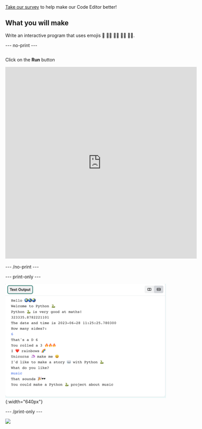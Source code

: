 <div class="c-survey-banner" style="width:100%">
  <a class="c-survey-banner__link" href="https://form.raspberrypi.org/f/code-editor-feedback" target="_blank">Take our survey</a> to help make our Code Editor better!
</div>

## What you will make

Write an interactive program that uses emojis 🙌 🙌🏼 🙌🏽 🙌🏾 🙌🏿.

--- no-print ---

<div style="display: flex; flex-wrap: wrap">
<div style="flex-basis: 175px; flex-grow: 1">  

Click on the **Run** button 

<iframe src="https://editor.raspberrypi.org/en/embed/viewer/hello-world-solution" width="600" height="600" frameborder="0" marginwidth="0" marginheight="0" allowfullscreen>
</iframe>
</div>
</div>

--- /no-print ---

--- print-only ---

![Completed project showing example code on the code editor](images/showcase_static.png){:width="640px"}

--- /print-only ---

![](http://code.org/api/hour/begin_codeclub_hworld.png)